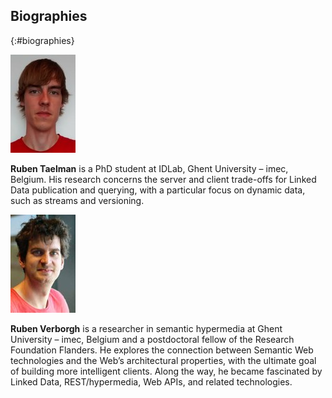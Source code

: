 ## Biographies
{:#biographies}

<img src="img/ruben_taelman.jpeg" alt="Ruben Taelman" class="biography_pic">

**Ruben Taelman** is a PhD student at IDLab, Ghent University – imec, Belgium.
His research concerns the server and client trade-offs for Linked Data publication and querying,
with a particular focus on dynamic data, such as streams and versioning.

<p class="clear" />

<img src="img/ruben_verborgh.jpeg" alt="Ruben Verborgh" class="biography_pic">

**Ruben Verborgh** is a researcher in semantic hypermedia at Ghent University – imec, Belgium and a postdoctoral fellow of the Research Foundation Flanders.
He explores the connection between Semantic Web technologies and the Web’s architectural properties, with the ultimate goal of building more intelligent clients.
Along the way, he became fascinated by Linked Data, REST/hypermedia, Web APIs, and related technologies.

<p class="clear" />
